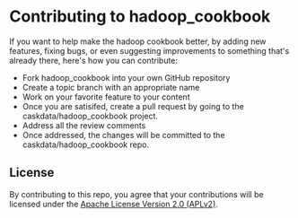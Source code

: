 # Contributing to hadoop_cookbook

If you want to help make the hadoop cookbook better, by adding new features, fixing bugs, or even suggesting improvements to something that's already there, here's how you can contribute:

 * Fork hadoop_cookbook into your own GitHub repository
 * Create a topic branch with an appropriate name
 * Work on your favorite feature to your content
 * Once you are satisifed, create a pull request by going to the caskdata/hadoop_cookbook project.
 * Address all the review comments
 * Once addressed, the changes will be committed to the caskdata/hadoop_cookbook repo.

## License

By contributing to this repo, you agree that your contributions will be licensed under the [Apache License Version 2.0 (APLv2)](LICENSE).
